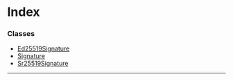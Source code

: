 

# Index

### Classes

* [Ed25519Signature](../classes/_signature_.ed25519signature.md)
* [Signature](../classes/_signature_.signature.md)
* [Sr25519Signature](../classes/_signature_.sr25519signature.md)

---

